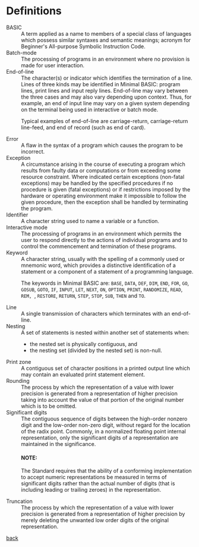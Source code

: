 # Definitions

<dl>

<dt>BASIC</dt>
<dd markdown="1">
A term applied as a name to members of a special class of languages which possess similar syntaxes and semantic 
meanings; acronym for Beginner's All-purpose Symbolic Instruction Code.
</dd>
<dt>Batch-mode</dt>
<dd markdown="1">
The processing of programs in an environment where no provision is made for user interaction.
</dd>
<dt>End-of-line</dt>
<dd markdown="1">
The character(s) or indicator which identifies the termination of a line. Lines of three kinds may be identified in
Minimal BASIC: program lines, print lines and input reply lines. End-of-line may vary between the three cases and may
also vary depending upon context. Thus, for example, an end of input line may vary on a given system depending on the
terminal being used in interactive or batch mode.

Typical examples of end-of-line are carriage-return, carriage-return line-feed, and end of record (such as end of card). 
</dd>
<dt>Error</dt>
<dd markdown="1">
A flaw in the syntax of a program which causes the program to be incorrect.
</dd>
<dt>Exception</dt>
<dd markdown="1">
A circumstance arising in the course of executing a program which results from faulty data or computations or from 
exceeding some resource constraint. Where indicated certain exceptions (non-fatal exceptions) may be handled by the
specified procedures if no procedure is given (fatal exceptions) or if restrictions imposed by the hardware or operating
environment make it impossible to follow the given procedure, then the exception shall be handled by terminating the
program.
</dd>
<dt>Identifier</dt>
<dd markdown="1">
A character string used to name a variable or a function.
</dd>
<dt>Interactive mode</dt>
<dd markdown="1">
The processing of programs in an environment which permits the user to respond directly to the actions of individual 
programs and to control the commencement and termination of these programs.
</dd>
<dt>Keyword</dt>
<dd markdown="1">
A character string, usually with the spelling of a commonly used or mnemonic word, which provides a distinctive
identification of a statement or a component of a statement of a programming language. 

The keywords in Minimal BASIC are: `BASE`, `DATA`, `DEF`, `DIM`, `END`, `FOR`, `GO`, `GOSUB`, `GOTO`, `IF`, `INPUT`, 
`LET`, `NEXT`, `ON`, `OPTION`, `PRINT`, `RANDOMIZE`, `READ`, `REM, `, `RESTORE`, `RETURN`, `STEP`, `STOP`, `SUB`, `THEN` 
and `TO`. 
</dd>
<dt>Line</dt>
<dd markdown="1">
A single transmission of characters which terminates with an end-of-line.
</dd>
<dt>Nesting</dt>
<dd markdown="1">
A set of statements is nested within another set of statements when:

- the nested set is physically contiguous, and
- the nesting set (divided by the nested set) is non-null.
<p></p>
</dd>
<dt>Print zone</dt>
<dd markdown="1">
A contiguous set of character positions in a printed output line which may contain an evaluated print statement element.
</dd>
<dt>Rounding</dt>
<dd markdown="1">
The process by which the representation of a value with lower precision is generated from a representation of higher 
precision taking into account the value of that portion of the original number which is to be omitted.
</dd>
<dt>Significant digits</dt>
<dd markdown="1">
The contiguous sequence of digits between the high-order nonzero digit and the low-order non-zero digit, without regard 
for the location of the radix point. Commonly, in a normalized floating point internal representation, only the
significant digits of a representation are maintained in the significance.
<div class="note, information">
<h4>NOTE:</h4>
<p>The Standard requires that the ability of a conforming implementation to accept numeric representations be measured 
in terms of significant digits rather than the actual number of digits (that is including leading or trailing zeroes) in
the representation.</p>
</div>
</dd>
<dt>Truncation</dt>
<dd markdown="1">
The process by which the representation of a value with lower precision is generated from a representation of higher precision by merely deleting the unwanted low order digits of the original representation.
</dd>

</dl>

[back](./)